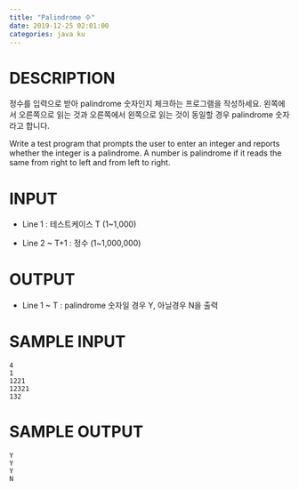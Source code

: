 ```yaml
---
title: "Palindrome 수"
date: 2019-12-25 02:01:00
categories: java ku
---
```


# DESCRIPTION
정수를 입력으로 받아 palindrome 숫자인지 체크하는 프로그램을 작성하세요. 왼쪽에서 오른쪽으로 읽는 것과 오른쪽에서 왼쪽으로 읽는 것이 동일할 경우 palindrome 숫자라고 합니다.

Write a test program that prompts the user to enter an integer and reports whether the integer is a palindrome. A number is palindrome if it reads the same from right to left and from left to right.

# INPUT
* Line 1 : 테스트케이스 T (1~1,000)

* Line 2 ~ T+1 : 정수 (1~1,000,000)

 

# OUTPUT
* Line 1 ~ T : palindrome 숫자일 경우 Y, 아닐경우 N을 출력

 

# SAMPLE INPUT
```
4
1
1221
12321
132
```

# SAMPLE OUTPUT
```
Y
Y
Y
N
```

<script src="https://gist.github.com/DetegiCE/6702c15a785947d2d62008dbc4480a41.js"></script>
